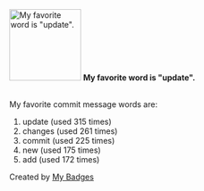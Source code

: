 <img src="https://my-badges.github.io/my-badges/favorite-word.png" alt="My favorite word is &quot;update&quot;." title="My favorite word is &quot;update&quot;." width="128">
<strong>My favorite word is &quot;update&quot;.</strong>
<br><br>

My favorite commit message words are:

1. update (used 315 times)
2. changes (used 261 times)
3. commit (used 225 times)
4. new (used 175 times)
5. add (used 172 times)


Created by <a href="https://github.com/my-badges/my-badges">My Badges</a>